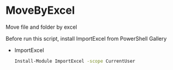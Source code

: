 # MoveByExcel
Move file and folder by excel

Before run this script, install ImportExcel from PowerShell Gallery

* ImportExcel
  ```sh
  Install-Module ImportExcel -scope CurrentUser
  ```

